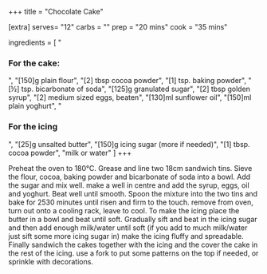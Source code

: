 +++
title = "Chocolate Cake"

[extra]
serves= "12"
carbs = ""
prep = "20 mins"
cook = "35 mins"

ingredients = [
  "<h3>For the cake:</h3>",
  "[150]g plain flour",
  "[2] tbsp cocoa powder",
  "[1] tsp. baking powder",
  "[½] tsp. bicarbonate of soda",
  "[125]g granulated sugar",
  "[2] tbsp golden syrup",
  "[2] medium sized eggs, beaten",
  "[130]ml sunflower oil",
  "[150]ml plain yoghurt",
  "<h3>For the icing</h3>",
  "[25]g unsalted butter",
  "[150]g icing sugar (more if needed)",
  "[1] tbsp. cocoa powder",
  "milk or water"
]
+++

Pre­heat the oven to 180°C. Grease and line two 18cm sandwich tins.
Sieve the flour, cocoa, baking powder and bicarbonate of soda into a bowl. Add the sugar and mix well. make a well in centre and add the syrup, eggs, oil and yoghurt. Beat well until smooth.
Spoon the mixture into the two tins and bake for 25­30 minutes until risen and firm to the touch. remove from oven, turn out onto a cooling rack, leave to cool.
To make the icing place the butter in a bowl and beat until soft. Gradually sift and beat in the icing sugar and then add enough milk/water until soft (if you add to much milk/water just sift some more icing sugar in) make the icing fluffy and spreadable.
Finally sandwich the cakes together with the icing and the cover the cake in the rest of the icing. use a fork to put some patterns on the top if needed, or sprinkle with decorations.
